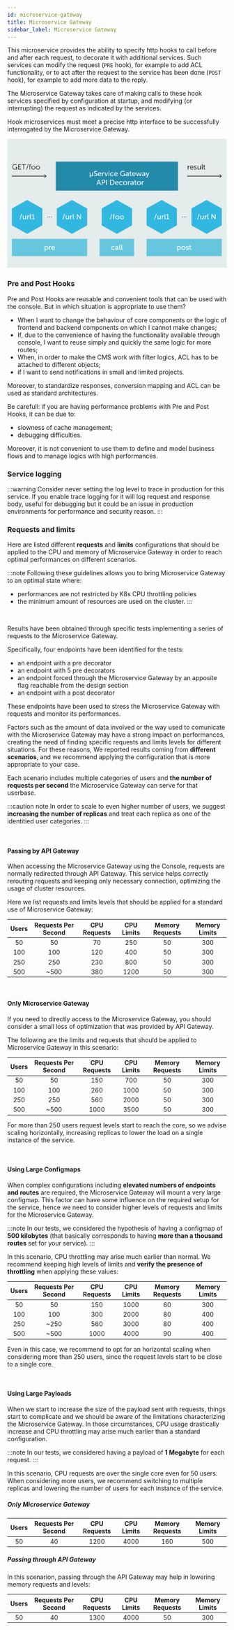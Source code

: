 ```yaml
---
id: microservice-gateway
title: Microservice Gateway
sidebar_label: Microservice Gateway
---
```

This microservice provides the ability to specify http hooks to call before and after each request, to decorate it with additional services.
Such services can modify the request (`PRE` hook), for example to add ACL functionality, or to act after the request to the service has been done (`POST` hook), for example to add more data to the reply.

The Microservice Gateway takes care of making calls to these hook services specified by configuration at startup, and modifying (or interrupting) the request as indicated by the services.

Hook microservices must meet a precise http interface to be successfully interrogated by the Microservice Gateway.

![](img/mg.PNG)

### Pre and Post Hooks

Pre and Post Hooks are reusable and convenient tools that can be used with the console. But in which situation is appropriate to use them?  

* When I want to change the behaviour of core components or the logic of frontend and backend components on which I cannot make changes;
* If, due to the convenience of having the functionality available through console, I want to reuse simply and quickly the same logic for more routes;
* When, in order to make the CMS work with filter logics, ACL has to be attached to different objects;
* if I want to send notifications in small and limited projects.

Moreover, to standardize responses, conversion mapping and ACL can be used as standard architectures.

Be carefull: if you are having performance problems with Pre and Post Hooks, it can be due to:

* slowness of cache management;
* debugging difficulties.

Moreover, it is not convenient to use them to define and model business flows and to manage logics with high performances.

### Service logging

:::warning
Consider never setting the log level to trace in production for this service. If you enable trace logging for it will log request and response body, useful for debugging but it could be an issue in production environments for performance and security reason.
:::

### Requests and limits

Here are listed different **requests** and **limits** configurations that should be applied to the CPU and memory of Microservice Gateway in order to reach optimal performances on different scenarios. 

:::note
Following these guidelines allows you to bring Microservice Gateway to an optimal state where: 
- performances are not restricted by K8s CPU throttling policies 
- the minimum amount of resources are used on the cluster. 
:::

<br />

Results have been obtained through specific tests implementing a series of requests to the Microservice Gateway.

Specifically, four endpoints have been identified for the tests:

- an endpoint with a pre decorator 
- an endpoint with 5 pre decorators 
- an endpoint forced through the Microservice Gateway by an apposite flag reachable from the design section
- an endpoint with a post decorator

These endpoints have been used to stress the Microservice Gateway with requests and monitor its performances.

Factors such as the amount of data involved or the way used to comunicate with the Microservice Gateway may have a strong impact on performances, creating the need of finding specific requests and limits levels for different situations. For these reasons, We reported results coming from **different scenarios**, and we recommend applying the configuration that is more appropriate to your case. 

Each scenario includes multiple categories of users and **the number of requests per second** the Microservice Gateway can serve for that userbase. 

:::caution note
In order to scale to even higher number of users, we suggest **increasing the number of replicas** and treat each replica as one of the identitied user categories.
:::

<br />

#### Passing by API Gateway

When accessing the Microservice Gateway using the Console, requests are normally redirected through API Gateway. This service helps correctly rerouting requests and keeping only necessary connection, optimizing the usage of cluster resources. 

Here we list requests and limits levels that should be applied for a standard use of Microservice Gateway:

| Users | Requests Per Second | CPU Requests | CPU Limits | Memory Requests | Memory Limits |
|:-----:|:-------------------:|:------------:|:----------:|:---------------:|:-------------:|
|   50  |          50         |       70     |     250    |         50      |      300      |
|  100  |         100         |      120     |     400    |         50      |      300      |
|  250  |         250         |      230     |     800    |         50      |      300      |
|  500  |        ~500         |      380     |    1200    |         50      |      300      |

<br />

#### Only Microservice Gateway

If you need to directly access to the Microservice Gateway, you should consider a small loss of optimization that was provided by API Gateway. 

The following are the limits and requests that should be applied to Microservice Gateway in this scenario:

| Users | Requests Per Second | CPU Requests | CPU Limits | Memory Requests | Memory Limits |
|:-----:|:-------------------:|:------------:|:----------:|:---------------:|:-------------:|
|   50  |          50         |      150     |     700    |         50      |      300      |
|  100  |         100         |      260     |    1000    |         50      |      300      |
|  250  |         250         |      560     |    2000    |         50      |      300      |
|  500  |        ~500         |     1000     |    3500    |         50      |      300      |

For more than 250 users request levels start to reach the core, so we advise scaling horizontally, increasing replicas to lower the load on a single instance of the service.

<br />

#### Using Large Configmaps

When complex configurations including **elevated numbers of endpoints and routes** are required, the Microservice Gateway will mount a very large configmap. This factor can have some influence on the required setup for the service, hence we need to consider higher levels of requests and limits for the Microservice Gateway. 

:::note
In our tests, we considered the hypothesis of having a configmap of **500 kilobytes** (that basically corresponds to having **more than a thousand routes** set for your service). 
:::

In this scenario, CPU throttling may arise much earlier than normal. We recommend keeping high levels of limits and **verify the presence of throttling** when applying these values:

| Users | Requests Per Second | CPU Requests | CPU Limits | Memory Requests | Memory Limits |
|:-----:|:-------------------:|:------------:|:----------:|:---------------:|:-------------:|
|   50  |         50          |      150     |    1000    |         60      |      300      |
|  100  |        100          |      300     |    2000    |         80      |      400      |
|  250  |       ~250          |      560     |    3000    |         80      |      400      |
|  500  |       ~500          |     1000     |    4000    |         90      |      400      |

Even in this case, we recommend to opt for an horizontal scaling when considering more than 250 users, since the request levels start to be close to a single core.

<br />

#### Using Large Payloads

When we start to increase the size of the payload sent with requests, things start to complicate and we should be aware of the limitations characterizing the Microservice Gateway. In those circumstances, CPU usage drastically increase and CPU throttling may arise much earlier than a standard configuration.    

:::note
In our tests, we considered having a payload of **1 Megabyte** for each request.
:::

In this scenario, CPU requests are over the single core even for 50 users. 
When considering more users, we recommend switching to multiple replicas and lowering the number of users for each instance of the service.  

##### Only Microservice Gateway

| Users | Requests Per Second | CPU Requests | CPU Limits | Memory Requests | Memory Limits |
|:-----:|:-------------------:|:------------:|:----------:|:---------------:|:-------------:|
|   50  |         40          |      1200    |    4000    |        160      |      500      |


##### Passing through API Gateway

In this scenarion, passing through the API Gateway may help in lowering memory requests and levels:

| Users | Requests Per Second | CPU Requests | CPU Limits | Memory Requests | Memory Limits |
|:-----:|:-------------------:|:------------:|:----------:|:---------------:|:-------------:|
|   50  |         40          |     1300     |    4000    |         50      |      300      |

<br />
